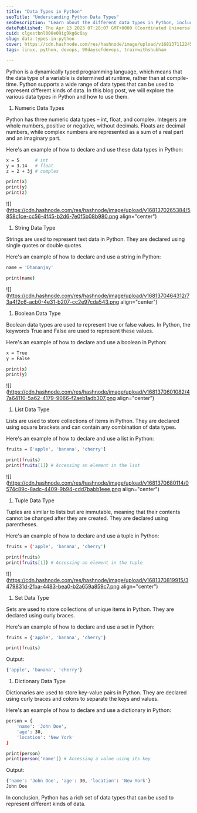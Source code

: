 ```yaml
---
title: "Data Types in Python"
seoTitle: "Understanding Python Data Types"
seoDescription: "Learn about the different data types in Python, including numeric, string, boolean, list, tuple, set, and dictionary data types."
datePublished: Thu Apr 13 2023 07:28:07 GMT+0000 (Coordinated Universal Time)
cuid: clgestbnl000e09ig9kg6c6ay
slug: data-types-in-python
cover: https://cdn.hashnode.com/res/hashnode/image/upload/v1681371122451/dfecc5de-03dc-4400-a848-8ccbb2bc01e2.webp
tags: linux, python, devops, 90daysofdevops, trainwithshubham

---
```


Python is a dynamically typed programming language, which means that the data type of a variable is determined at runtime, rather than at compile-time. Python supports a wide range of data types that can be used to represent different kinds of data. In this blog post, we will explore the various data types in Python and how to use them.

1. Numeric Data Types
    

Python has three numeric data types – int, float, and complex. Integers are whole numbers, positive or negative, without decimals. Floats are decimal numbers, while complex numbers are represented as a sum of a real part and an imaginary part.

Here's an example of how to declare and use these data types in Python:

```bash
x = 5      # int
y = 3.14   # float
z = 2 + 3j # complex

print(x)
print(y)
print(z)
```

![](https://cdn.hashnode.com/res/hashnode/image/upload/v1681370265384/5858c1ce-cc56-4f45-b2d6-7e0f5b08b980.png align="center")

1. String Data Type
    

Strings are used to represent text data in Python. They are declared using single quotes or double quotes.

Here's an example of how to declare and use a string in Python:

```bash
name = 'Dhananjay'

print(name)
```

![](https://cdn.hashnode.com/res/hashnode/image/upload/v1681370464312/73a4f2c6-acb0-4e31-b207-cc2e97cda543.png align="center")

1. Boolean Data Type
    

Boolean data types are used to represent true or false values. In Python, the keywords True and False are used to represent these values.

Here's an example of how to declare and use a boolean in Python:

```bash
x = True
y = False

print(x)
print(y)
```

![](https://cdn.hashnode.com/res/hashnode/image/upload/v1681370601082/47a64110-5a62-4179-9066-f2aeb1adb307.png align="center")

1. List Data Type
    

Lists are used to store collections of items in Python. They are declared using square brackets and can contain any combination of data types.

Here's an example of how to declare and use a list in Python:

```bash
fruits = ['apple', 'banana', 'cherry']

print(fruits)
print(fruits[1]) # Accessing an element in the list
```

![](https://cdn.hashnode.com/res/hashnode/image/upload/v1681370680114/0574c89c-8adc-4409-9b94-cdd7babb1eee.png align="center")

1. Tuple Data Type
    

Tuples are similar to lists but are immutable, meaning that their contents cannot be changed after they are created. They are declared using parentheses.

Here's an example of how to declare and use a tuple in Python:

```bash
fruits = ('apple', 'banana', 'cherry')

print(fruits)
print(fruits[1]) # Accessing an element in the tuple
```

![](https://cdn.hashnode.com/res/hashnode/image/upload/v1681370819915/3479831d-2fba-4483-bea0-b2a659a859c7.png align="center")

1. Set Data Type
    

Sets are used to store collections of unique items in Python. They are declared using curly braces.

Here's an example of how to declare and use a set in Python:

```bash
fruits = {'apple', 'banana', 'cherry'}

print(fruits)
```

Output:

```bash
{'apple', 'banana', 'cherry'}
```

1. Dictionary Data Type
    

Dictionaries are used to store key-value pairs in Python. They are declared using curly braces and colons to separate the keys and values.

Here's an example of how to declare and use a dictionary in Python:

```bash
person = {
    'name': 'John Doe',
    'age': 30,
    'location': 'New York'
}

print(person)
print(person['name']) # Accessing a value using its key
```

Output:

```bash
{'name': 'John Doe', 'age': 30, 'location': 'New York'}
John Doe
```

In conclusion, Python has a rich set of data types that can be used to represent different kinds of data.